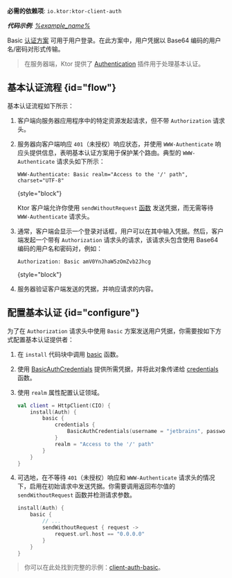 [//]: # (title: Ktor 客户端中的基本认证)

<tldr>
<p>
<b>必需的依赖项</b>: <code>io.ktor:ktor-client-auth</code>
</p>
<var name="example_name" value="client-auth-basic"/>
<p>
    <b>代码示例</b>:
    <a href="https://github.com/ktorio/ktor-documentation/tree/%ktor_version%/codeSnippets/snippets/%example_name%">
        %example_name%
    </a>
</p>
</tldr>

Basic [认证方案](client-auth.md) 可用于用户登录。在此方案中，用户凭据以 Base64 编码的用户名/密码对形式传输。

> 在服务器端，Ktor 提供了 [Authentication](server-basic-auth.md) 插件用于处理基本认证。

## 基本认证流程 {id="flow"}

基本认证流程如下所示：

1. 客户端向服务器应用程序中的特定资源发起请求，但不带 `Authorization` 请求头。
2. 服务器向客户端响应 `401`（未授权）响应状态，并使用 `WWW-Authenticate` 响应头提供信息，表明基本认证方案用于保护某个路由。典型的 `WWW-Authenticate` 请求头如下所示：

   ```
   WWW-Authenticate: Basic realm="Access to the '/' path", charset="UTF-8"
   ```
   {style="block"}

   Ktor 客户端允许你使用 `sendWithoutRequest` [函数](#configure) 发送凭据，而无需等待 `WWW-Authenticate` 请求头。

3. 通常，客户端会显示一个登录对话框，用户可以在其中输入凭据。然后，客户端发起一个带有 `Authorization` 请求头的请求，该请求头包含使用 Base64 编码的用户名和密码对，例如：

   ```
   Authorization: Basic amV0YnJhaW5zOmZvb2Jhcg
   ```
   {style="block"}

4. 服务器验证客户端发送的凭据，并响应请求的内容。

## 配置基本认证 {id="configure"}

为了在 `Authorization` 请求头中使用 `Basic` 方案发送用户凭据，你需要按如下方式配置基本认证提供者：

1. 在 `install` 代码块中调用 [basic](https://api.ktor.io/ktor-client/ktor-client-plugins/ktor-client-auth/io.ktor.client.plugins.auth.providers/basic.html) 函数。
2. 使用 [BasicAuthCredentials](https://api.ktor.io/ktor-client/ktor-client-plugins/ktor-client-auth/io.ktor.client.plugins.auth.providers/-basic-auth-credentials/index.html) 提供所需凭据，并将此对象传递给 [credentials](https://api.ktor.io/ktor-client/ktor-client-plugins/ktor-client-auth/io.ktor.client.plugins.auth.providers/-basic-auth-config/credentials.html) 函数。
3. 使用 `realm` 属性配置认证领域。

   ```kotlin
   val client = HttpClient(CIO) {
       install(Auth) {
           basic {
               credentials {
                   BasicAuthCredentials(username = "jetbrains", password = "foobar")
               }
               realm = "Access to the '/' path"
           }
       }
   }
   ```

4. 可选地，在不等待 `401`（未授权）响应和 `WWW-Authenticate` 请求头的情况下，启用在初始请求中发送凭据。你需要调用返回布尔值的 `sendWithoutRequest` 函数并检测请求参数。

   ```kotlin
   install(Auth) {
       basic {
           // ...
           sendWithoutRequest { request ->
               request.url.host == "0.0.0.0"
           }
       }
   }
   ```

> 你可以在此处找到完整的示例：[client-auth-basic](https://github.com/ktorio/ktor-documentation/tree/%ktor_version%/codeSnippets/snippets/client-auth-basic)。